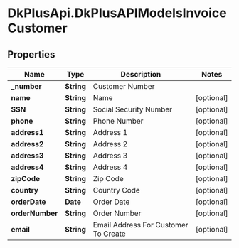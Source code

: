# DkPlusApi.DkPlusAPIModelsInvoiceCustomer

## Properties
Name | Type | Description | Notes
------------ | ------------- | ------------- | -------------
**_number** | **String** | Customer Number | 
**name** | **String** | Name | [optional] 
**SSN** | **String** | Social Security Number | [optional] 
**phone** | **String** | Phone Number | [optional] 
**address1** | **String** | Address 1 | [optional] 
**address2** | **String** | Address 2 | [optional] 
**address3** | **String** | Address 3 | [optional] 
**address4** | **String** | Address 4 | [optional] 
**zipCode** | **String** | Zip Code | [optional] 
**country** | **String** | Country Code | [optional] 
**orderDate** | **Date** | Order Date | [optional] 
**orderNumber** | **String** | Order Number | [optional] 
**email** | **String** | Email Address For Customer To Create | [optional] 


